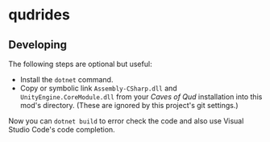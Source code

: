# qudrides

## Developing

The following steps are optional but useful:

- Install the `dotnet` command.
- Copy or symbolic link `Assembly-CSharp.dll` and `UnityEngine.CoreModule.dll` from your *Caves of Qud* installation into this mod's directory. (These are ignored by this project's git settings.)

Now you can `dotnet build` to error check the code and also use Visual Studio Code's code completion.

